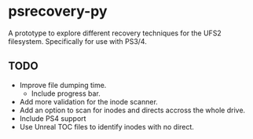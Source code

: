 # psrecovery-py
A prototype to explore different recovery techniques for the UFS2 filesystem. Specifically for use with PS3/4.

## TODO
- Improve file dumping time.
	- Include progress bar.
- Add more validation for the inode scanner.
- Add an option to scan for inodes and directs accross the whole drive.
- Include PS4 support
- Use Unreal TOC files to identify inodes with no direct.